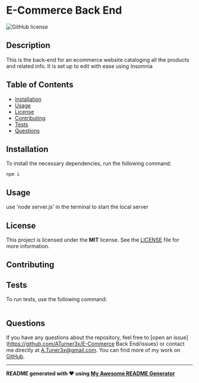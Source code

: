 
# E-Commerce Back End

![GitHub license](https://img.shields.io/badge/license-MIT-blue.svg)

## Description

This is the back-end for an ecommerce website cataloging all the products and related info. It is set up to edit with ease using Insomnia

## Table of Contents 

- [Installation](#installation)
- [Usage](#usage)
- [License](#license)
- [Contributing](#contributing)
- [Tests](#tests)
- [Questions](#questions)

## Installation

To install the necessary dependencies, run the following command:

```
npm i
```

## Usage

use 'node server.js' in the terminal to start the local server

## License

This project is licensed under the **MIT** license. See the [LICENSE](LICENSE) file for more information.

## Contributing



## Tests

To run tests, use the following command:

```

```

## Questions

If you have any questions about the repository, feel free to [open an issue](https://github.com/ATurner3x/E-Commerce Back End/issues) or contact me directly at [A.Tuner3x@gmail.com](mailto:A.Tuner3x@gmail.com). You can find more of my work on [GitHub](https://github.com/ATurner3x/).

--- 

**README generated with ❤️ using [My Awesome README Generator](https://github.com/ATurner3x/README-Generator)**

